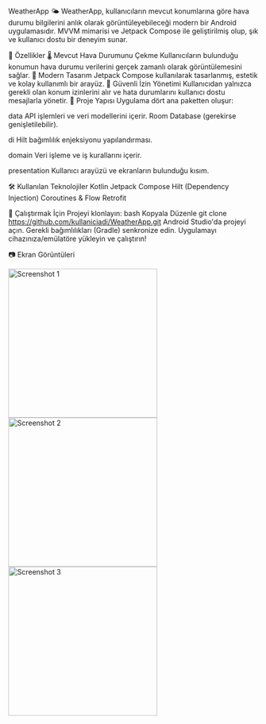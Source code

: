 WeatherApp 🌤️
WeatherApp, kullanıcıların mevcut konumlarına göre hava durumu bilgilerini anlık olarak görüntüleyebileceği modern bir Android uygulamasıdır. MVVM mimarisi ve Jetpack Compose ile geliştirilmiş olup, şık ve kullanıcı dostu bir deneyim sunar.

📌 Özellikler
🌡️ Mevcut Hava Durumunu Çekme
Kullanıcıların bulunduğu konumun hava durumu verilerini gerçek zamanlı olarak görüntülemesini sağlar.
🎨 Modern Tasarım
Jetpack Compose kullanılarak tasarlanmış, estetik ve kolay kullanımlı bir arayüz.
🔐 Güvenli İzin Yönetimi
Kullanıcıdan yalnızca gerekli olan konum izinlerini alır ve hata durumlarını kullanıcı dostu mesajlarla yönetir.
📂 Proje Yapısı
Uygulama dört ana paketten oluşur:

data
API işlemleri ve veri modellerini içerir.
Room Database (gerekirse genişletilebilir).

di
Hilt bağımlılık enjeksiyonu yapılandırması.

domain
Veri işleme ve iş kurallarını içerir.

presentation
Kullanıcı arayüzü ve ekranların bulunduğu kısım.

🛠️ Kullanılan Teknolojiler
Kotlin
Jetpack Compose
Hilt (Dependency Injection)
Coroutines & Flow
Retrofit


🚀 Çalıştırmak İçin
Projeyi klonlayın:
bash
Kopyala
Düzenle
git clone https://github.com/kullaniciadi/WeatherApp.git
Android Studio'da projeyi açın.
Gerekli bağımlılıkları (Gradle) senkronize edin.
Uygulamayı cihazınıza/emülatöre yükleyin ve çalıştırın!


📷 Ekran Görüntüleri

<img src="https://github.com/user-attachments/assets/1fc5005a-6b46-432f-8816-35891ef3a29c" alt="Screenshot 1" width="300"/>

<img src="https://github.com/user-attachments/assets/995a2931-121c-40b5-8fad-eeabd8b16b1b" alt="Screenshot 2" width="300"/>

<img src="https://github.com/user-attachments/assets/e827260b-39ae-4937-9a1e-3c1294b71375" alt="Screenshot 3" width="300"/>


